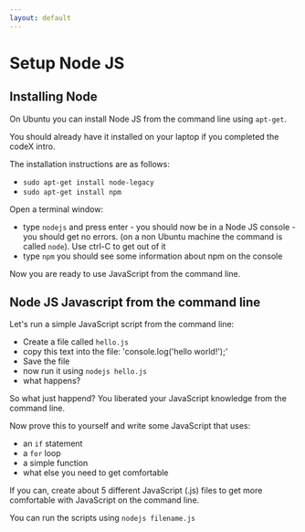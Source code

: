 ```yaml
---
layout: default
---
```


# Setup Node JS

## Installing Node

On Ubuntu you can install Node JS from the command line using `apt-get`.

You should already have it installed on your laptop if you completed the codeX intro.

The installation instructions are as follows:

* `sudo apt-get install node-legacy`
* `sudo apt-get install npm`

Open a terminal window:

* type `nodejs` and press enter - you should now be in a Node JS console - you should get no errors. (on a non Ubuntu machine the command is called `node`). Use ctrl-C to get out of it
* type `npm` you should see some information about npm on the console

Now you are ready to use JavaScript from the command line.

## Node JS Javascript from the command line

Let's run a simple JavaScript script from the command line:

* Create a file called `hello.js`
* copy this text into the file: 'console.log('hello world!');'
* Save the file
* now run it using `nodejs hello.js`
* what happens?

So what just happend? You liberated your JavaScript knowledge from the command line.

Now prove this to yourself and write some JavaScript that uses:

* an `if` statement
* a `for` loop
* a simple function
* what else you need to get comfortable

If you can, create about 5 different JavaScript (.js) files to get more comfortable with JavaScript on the command line.

You can run the scripts using `nodejs filename.js`
